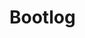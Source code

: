 # Bootlog


<script>
import Bootlog from "src/client/bootlog.js"
(async() => {


  var currentboot = []
  await Bootlog.current().db.logs.each(ea => {
    if (ea.bootid == lively4currentbootid) {
      currentboot.push(ea)
    }
  })

  var chart = await lively.create("d3-barchart")
  chart.style.width = "1200px"
  chart.style.height = "800px"
  var offset = currentboot[0].date
  
  var data = currentboot.filter(ea => ea.mode == "resolveInstantiateEnd").map(ea => {
    return {
      log: ea,
      label: ea.url.replace(/.*\//,""),
      x0: ea.date - ea.time - offset,
      x1: ea.date - offset,
    }
  })
  chart.config({
    onclick(d, evt) {
      if(evt.shiftKey) {
        lively.openInspector(d)
      } else {
        lively.openBrowser(d.log.url, true)
      }
    }
  })
  
  chart.setData(data)
  chart.updateViz() 

  return chart
})()
</script>